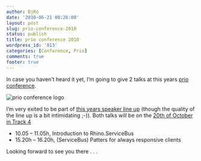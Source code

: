 ```yaml
---
author: BjRo
date: '2010-06-21 08:26:00'
layout: post
slug: prio-conference-2010
status: publish
title: prio conference 2010
wordpress_id: '813'
categories: [Conference, Prio]
comments: true
footer: true
---
```

In case you haven’t heard it yet, I’m going to give 2 talks at this years [prio conference](http://www.prioconference.de/ "prio. conference").     

![prio conference logo](/images/prioSpreaker_Banner_234x60_1.gif "Prio conference 2010")

I’m very exited to be part of [this years speaker line up](http://www.prioconference.de/Speaker/Speaker-prio.conference-2010 "prio 2010 speakers") (though the quality of the line up is a bit intimidating ;-)).
Both talks will be on the [20th of October in Track 4](http://www.prioconference.de/Programm/Programm-prio.conference-20.-Oktober-2010/prio.conference-Track-32) 

* 10.05 – 11.05h, Introduction to Rhino.ServiceBus
* 15.20h – 16.20h, (ServiceBus) Patters for always responsive clients

Looking forward to see you there . . . 
